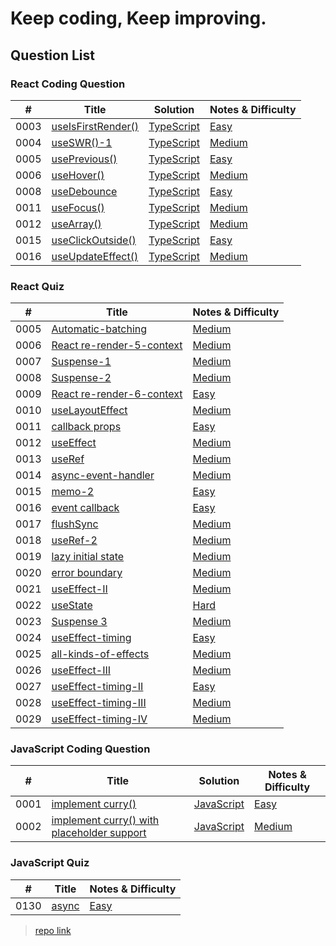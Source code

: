 # Keep coding, Keep improving.

## Question List

### React Coding Question
| #    | Title |  Solution | Notes & Difficulty |
| ---- | ----- | ----------------- | ----------------------- |
| 0003 | [useIsFirstRender()](https://bigfrontend.dev/react-coding-question/useIsFirstRender) | [TypeScript](./app/interview-coding-questions/BFE.dev/react-coding-question/0003-useIsFirstRender/useIsFirstRender.ts) | [Easy](./app/interview-coding-questions/BFE.dev/react-coding-question/0003-useIsFirstRender/README.md) | 
| 0004 | [useSWR()-1](https://bigfrontend.dev/react-coding-question/useSWR-1) | [TypeScript](./app/interview-coding-questions/BFE.dev/react-coding-question/0004-useSWR-I/useSWR.ts) | [Medium](./app/interview-coding-questions/BFE.dev/react-coding-question/0004-useSWR-I/README.md) | 
| 0005 | [usePrevious()](https://bigfrontend.dev/react-coding-question/usePrevious) | [TypeScript](./app/interview-coding-questions/BFE.dev/react-coding-question/0005-usePrevious/usePrevious.ts) | [Easy](./app/interview-coding-questions/BFE.dev/react-coding-question/0005-usePrevious/README.md) | 
| 0006 | [useHover()](https://bigfrontend.dev/react-coding-question/useHover) | [TypeScript](./app/interview-coding-questions/BFE.dev/react-coding-question/0006-useHover/useHover.ts) | [Medium](./app/interview-coding-questions/BFE.dev/react-coding-question/0006-useHover/README.md) |
| 0008 | [useDebounce](https://bigfrontend.dev/react-coding-question/useDebounce) | [TypeScript](./app/interview-coding-questions/BFE.dev/react-coding-question/0008-useDebounce/useDebounce.ts) | [Easy](./app/interview-coding-questions/BFE.dev/react-coding-question/0008-useDebounce/README.md) |  
| 0011 | [useFocus()](https://bigfrontend.dev/react-coding-question/useFocus) | [TypeScript](./app/interview-coding-questions/BFE.dev/react-coding-question/0011-useFocus/useFocus.ts) | [Medium](./app/interview-coding-questions/BFE.dev/react-coding-question/0011-useFocus/README.md) | 
| 0012 | [useArray()](https://bigfrontend.dev/react-coding-question/useArray) | [TypeScript](./app/interview-coding-questions/BFE.dev/react-coding-question/0012-useArray/useArray.ts) | [Medium](./app/interview-coding-questions/BFE.dev/react-coding-question/0012-useArray/README.md) | 
| 0015 | [useClickOutside()](https://bigfrontend.dev/react-coding-question/useclickoutside) | [TypeScript](./app/interview-coding-questions/BFE.dev/react-coding-question/0015-useClickOutside/useClickOutside.ts) | [Easy](./app/interview-coding-questions/BFE.dev/react-coding-question/0015-useClickOutside/README.md) | 
| 0016 | [useUpdateEffect()](https://bigfrontend.dev/react-coding-question/useUpdateEffect) | [TypeScript](./app/interview-coding-questions/BFE.dev/react-coding-question/0016-useUpdateEffect/useUpdateEffect.ts) | [Medium](./app/interview-coding-questions/BFE.dev/react-coding-question/0016-useUpdateEffect/README.md) | 

### React Quiz
| #    | Title | Notes & Difficulty |
| ---- | ----- | --------------------- |
| 0005 | [Automatic-batching](https://bigfrontend.dev/react-quiz/Automatic-batching) | [Medium](./app/interview-coding-questions/BFE.dev/react-quiz/0005-batching/README.md) | 
| 0006 | [React re-render-5-context](https://bigfrontend.dev/react-quiz/React-re-render-5) | [Medium](./app/interview-coding-questions/BFE.dev/react-quiz/0006-react-re-render-5-context/README.md) | 
| 0007 | [Suspense-1](https://bigfrontend.dev/react-quiz/Suspense-1) | [Medium](./app/interview-coding-questions/BFE.dev/react-quiz/0006-react-re-render-5-context/README.md) | 
| 0008 | [Suspense-2](https://bigfrontend.dev/react-quiz/Suspense-2) | [Medium](./app/interview-coding-questions/BFE.dev/react-quiz/0008-suspense-2/README.md) | 
| 0009 | [React re-render-6-context](https://bigfrontend.dev/react-quiz/react-rerender-6-context) | [Easy](./app/interview-coding-questions/BFE.dev/react-quiz/0009-react-re-render-6-context/README.md) | 
| 0010 | [useLayoutEffect](https://bigfrontend.dev/react-quiz/useLayoutEffect) | [Medium](./app/interview-coding-questions/BFE.dev/react-quiz/0010-useLayoutEffect/README.md) | 
| 0011 | [callback props](https://bigfrontend.dev/react-quiz/callback-props) | [Easy](./app/interview-coding-questions/BFE.dev/react-quiz/0011-callback-props/README.md) | 
| 0012 | [useEffect](https://bigfrontend.dev/react-quiz/useEffect) | [Medium](./app/interview-coding-questions/BFE.dev/react-quiz/0012-useEffect/README.md) | 
| 0013 | [useRef](https://bigfrontend.dev/react-quiz/useRef) | [Medium](./app/interview-coding-questions/BFE.dev/react-quiz/0013-useRef/README.md) | 
| 0014 | [async-event-handler](https://bigfrontend.dev/react-quiz/async-event-handler) | [Medium](./app/interview-coding-questions/BFE.dev/react-quiz/0014-async-event-handler/README.md) | 
| 0015 | [memo-2](https://bigfrontend.dev/react-quiz/memo-2) | [Easy](./app/interview-coding-questions/BFE.dev/react-quiz/0015-memo-2/README.md) | 
| 0016 | [event callback](https://bigfrontend.dev/react-quiz/event-handler) | [Easy](./app/interview-coding-questions/BFE.dev/react-quiz/0016-event-handler/README.md) | 
| 0017 | [flushSync](https://bigfrontend.dev/react-quiz/flushsync) | [Medium](./app/interview-coding-questions/BFE.dev/react-quiz/0017-flushSync/README.md) | 
| 0018 | [useRef-2](https://bigfrontend.dev/react-quiz/useRef-2) | [Medium](./app/interview-coding-questions/BFE.dev/react-quiz/0018-useRef-2/README.md) | 
| 0019 | [lazy initial state](https://bigfrontend.dev/react-quiz/lazy-initial-state) | [Medium](./app/interview-coding-questions/BFE.dev/react-quiz/0019-lazy-initial-state/README.md) | 
| 0020 | [error boundary](https://bigfrontend.dev/react-quiz/Error-Boundary) | [Medium](./app/interview-coding-questions/BFE.dev/react-quiz/0020-error-boundary/README.md) | 
| 0021 | [useEffect-II](https://bigfrontend.dev/react-quiz/useEffect-II) | [Medium](./app/interview-coding-questions/BFE.dev/react-quiz/0021-useEffect-II/README.md) | 
| 0022 | [useState](https://bigfrontend.dev/react-quiz/useState) | [Hard](./app/interview-coding-questions/BFE.dev/react-quiz/0022-useState/README.md) |
| 0023 | [Suspense 3](https://bigfrontend.dev/react-quiz/suspense-3) | [Medium](./app/interview-coding-questions/BFE.dev/react-quiz/0023-suspense-III/README.md) |
| 0024 | [useEffect-timing](https://bigfrontend.dev/react-quiz/useeffect-timing) | [Easy](./app/interview-coding-questions/BFE.dev/react-quiz/0024-useEffect-timing/README.md) |
| 0025 | [all-kinds-of-effects](https://bigfrontend.dev/react-quiz/all-kinds-of-effects) | [Medium](./app/interview-coding-questions/BFE.dev/react-quiz/0025-all-kind-of-effects/README.md) |
| 0026 | [useEffect-III](https://bigfrontend.dev/react-quiz/useeffect-iii) | [Medium](./app/interview-coding-questions/BFE.dev/react-quiz/0026-useEffect-III/README.md) |
| 0027 | [useEffect-timing-II](https://bigfrontend.dev/react-quiz/useeffect-timing-ii) | [Easy](./app/interview-coding-questions/BFE.dev/react-quiz/0027-useEffect-timing-II/README.md) |
| 0028 | [useEffect-timing-III](https://bigfrontend.dev/react-quiz/useeffect-timing-iii) | [Medium](./app/interview-coding-questions/BFE.dev/react-quiz/0028-useEffect-timing-III/README.md) |
| 0029 | [useEffect-timing-IV](https://bigfrontend.dev/react-quiz/useeffect-timing-iv) | [Medium](./app/interview-coding-questions/BFE.dev/react-quiz/0029-useEffect-timing-IV/README.md) |


### JavaScript Coding Question
| #    | Title |  Solution | Notes & Difficulty |
| ---- | ----- | --------- | ------------------ |
| 0001 | [implement curry()](https://bigfrontend.dev/problem/implement-curry) | [JavaScript](./app/interview-coding-questions/BFE.dev/javascript-coding-question/0001-implement-curry/curry.js) | [Easy](./app/interview-coding-questions/BFE.dev/javascript-coding-question/0001-implement-curry/README.md) | 
| 0002 | [implement curry() with placeholder support](https://bigfrontend.dev/problem/implement-curry-with-placeholder) | [JavaScript](./app/interview-coding-questions/BFE.dev/javascript-coding-question/0002-implement-curry-with-placehoder-support/curry.js) | [Medium](./app/interview-coding-questions/BFE.dev/javascript-coding-question/0002-implement-curry-with-placehoder-support/README.md) | 

### JavaScript Quiz
| #    | Title | Notes & Difficulty |
| ---- | ----- | ----------------------- |
| 0130 | [async](https://bigfrontend.dev/quiz/async) | [Easy](./app/interview-coding-questions/BFE.dev/javascript-quiz/0130-async/README.md) | 

>[repo link](https://github.com/YongChenSu/interview-coding-solution?tab=readme-ov-file)